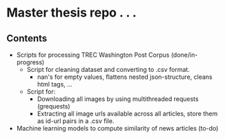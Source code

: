 # Master thesis repo . . .
## Contents
* Scripts for processing TREC Washington Post Corpus (done/in-progress)
  * Script for cleaning dataset and converting to .csv format.
    * nan's for empty values, flattens nested json-structure, cleans html tags, ...
  * Script for:
    * Downloading all images by using multithreaded requests (grequests)
    * Extracting all image urls available across all articles, store them as id-url pairs in a .csv file.
* Machine learning models to compute similarity of news articles (to-do)

